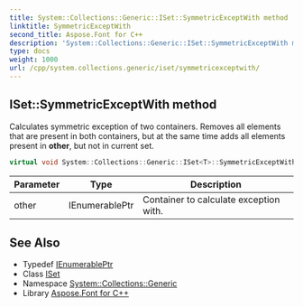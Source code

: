 ```yaml
---
title: System::Collections::Generic::ISet::SymmetricExceptWith method
linktitle: SymmetricExceptWith
second_title: Aspose.Font for C++
description: 'System::Collections::Generic::ISet::SymmetricExceptWith method. Calculates symmetric exception of two containers. Removes all elements that are present in both containers, but at the same time adds all elements present in other, but not in current set in C++.'
type: docs
weight: 1000
url: /cpp/system.collections.generic/iset/symmetricexceptwith/
---
```

## ISet::SymmetricExceptWith method


Calculates symmetric exception of two containers. Removes all elements that are present in both containers, but at the same time adds all elements present in **other**, but not in current set.

```cpp
virtual void System::Collections::Generic::ISet<T>::SymmetricExceptWith(IEnumerablePtr other)=0
```


| Parameter | Type | Description |
| --- | --- | --- |
| other | IEnumerablePtr | Container to calculate exception with. |

## See Also

* Typedef [IEnumerablePtr](../ienumerableptr/)
* Class [ISet](../)
* Namespace [System::Collections::Generic](../../)
* Library [Aspose.Font for C++](../../../)
